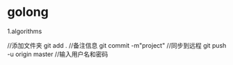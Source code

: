 # golong

1.algorithms



//添加文件夹
git add .
//备注信息
git commit -m"project"
//同步到远程
git push -u origin master
//输入用户名和密码
